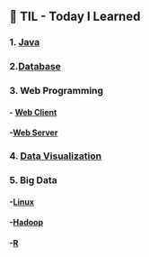 ## :notebook_with_decorative_cover:  TIL - Today I Learned

### 1. [Java](./Java)

### 2.[Database](./Database/190701)

### 3. Web Programming

#### 	- [Web Client](./WebClient)

#### 	-[Web Server](./WebServer)

### 4. [Data Visualization](./DataVisualization)

### 5. Big Data

#### 	-[Linux](./Linux)

#### 	-[Hadoop](./Hadoop)

#### 	-[R](./R)



#### 

